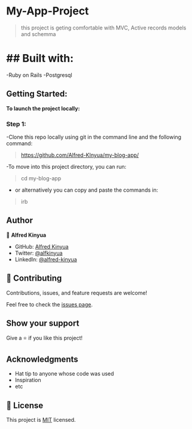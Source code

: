 # My-App-Project

> this project is geting comfortable with MVC, Active records models and schemma

# ## Built with:

-Ruby on Rails
-Postgresql

## Getting Started:

**To launch the project locally:**

### Step 1:

-Clone this repo locally using git in the command line and the following command:

> https://github.com/Alfred-KInyua/my-blog-app/

-To move into this project directory, you can run:

> cd my-blog-app

- or alternatively you can copy and paste the commands in:

> irb

## Author

👤 **Alfred Kinyua**

- GitHub: [Alfred Kinyua](https://github.com/Alfred-KInyua)
- Twitter: [@alfkinyua](https://twitter.com/alfkinyua)
- LinkedIn: [@alfred-kinyua](https://www.linkedin.com/in/alfred-kinyua/)

## 🤝 Contributing

Contributions, issues, and feature requests are welcome!

Feel free to check the [issues page](../../issues/).

## Show your support

Give a ⭐️ if you like this project!

## Acknowledgments

- Hat tip to anyone whose code was used
- Inspiration
- etc

## 📝 License

This project is [MIT](./MIT.md) licensed.
